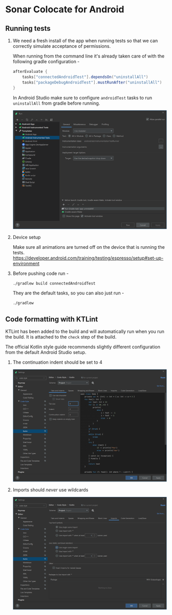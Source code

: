 # Sonar Colocate for Android

## Running tests

1. We need a fresh install of the app when running tests
   so that we can correctly simulate acceptance of permissions.

    When running from the command line it's already taken care of
    with the following gradle configuration -
 
    ```groovy
    afterEvaluate {
        tasks["connectedAndroidTest"].dependsOn("uninstallAll")
        tasks["packageDebugAndroidTest"].mustRunAfter("uninstallAll")
    }
    ```
    
    In Android Studio make sure to configure `androidTest` tasks to run `uninstallAll`
    from gradle before running.
    
    ![androidTest setup](docs/uninstall-all-before-android-tests.png)

1. Device setup

    Make sure all animations are turned off on the device that is running the tests.
    https://developer.android.com/training/testing/espresso/setup#set-up-environment

1. Before pushing code run -
    ```bash
    ./gradlew build connectedAndroidTest
    ```

   They are the default tasks, so you can also just run -
   ```bash
   ./gradlew
   ```

## Code formatting with KTLint

KTLint has been added to the build and will automatically run when you run the build.
It is attached to the `check` step of the build.

The official Kotlin style guide recommends slightly different configuration from the default
Android Studio setup.

1. The continuation indent should be set to 4

    ![Continuation indent](docs/kotlin-continuation-indent.png)

1. Imports should *never* use wildcards

    ![No wildcard import](docs/kotlin-import-no-wildcards.png)
